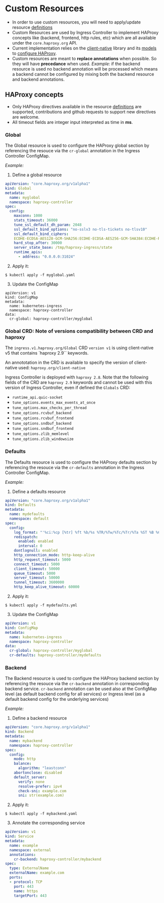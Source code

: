 # Custom Resources

- In order to use custom resources, you will need to apply/update resource [definitions](../crs/definition/)
- Custom Resources are used by Ingress Controller to implement HAProxy concepts like (backend, frontend, http rules, etc) which are all available under the `core.haproxy.org` API.
- Current implementation relies on the [client-native](https://github.com/haproxytech/client-native) library and its [models](https://github.com/haproxytech/client-native/tree/master/models) to [configure HAProxy](https://cbonte.github.io/haproxy-dconv/2.4/configuration.html#4.1).
- Custom resources are meant to **replace annotations** when possible. So they will have **precedance** when used.
  *Example:* if the backend resource is used no backend annotation will be processed which means a backend cannot be configured by mixing both the backend resource and backend annotations.

## HAProxy concepts
- Only HAProxy directives available in the resource [definitions](../crs/definition/) are supported, contributions and github requests to support new directives are welcome.
- All timeout fields are integer input interpreted as time in **ms**.

### Global
The Global resource is used to configure the HAProxy global section by referencing the resouce via the `cr-global` annotation in the Ingress Controller ConfigMap.

*Example:*

1. Define a global resource
```yaml
apiVersion: "core.haproxy.org/v1alpha1"
kind: Global
metadata:
  name: myglobal
  namespace: haproxy-controller
spec:
  config:
    maxconn: 1000
    stats_timeout: 36000
    tune_ssl_default_dh_param: 2048
    ssl_default_bind_options: "no-sslv3 no-tls-tickets no-tlsv10"
    ssl_default_bind_ciphers:
    ECDHE-ECDSA-AES128-GCM-SHA256:ECDHE-ECDSA-AES256-GCM-SHA384:ECDHE-RSA-AES128-GCM-SHA256:ECDHE-RSA-AES256-GCM-SHA384:DHE-RSA-AES128-GCM-SHA256:DHE-DSS-AES128-GCM-SHA256:kEDH+AESGCM:ECDHE-RSA-AES128-SHA256:ECDHE-ECDSA-AES128-SHA256:ECDHE-RSA-AES128-SHA:ECDHE-ECDSA-AES128-SHA:ECDHE-RSA-AES256-SHA384:ECDHE-ECDSA-AES256-SHA384:ECDHE-RSA-AES256-SHA:ECDHE-ECDSA-AES256-SHA:DHE-RSA-AES128-SHA256:DHE-RSA-AES128-SHA:DHE-DSS-AES128-SHA256:DHE-RSA-AES256-SHA256:DHE-DSS-AES256-SHA:DHE-RSA-AES256-SHA:AES256-GCM-SHA384:AES128-SHA256:AES256-SHA256:AES128-SHA:AES256-SHA:AES:CAMELLIA:!aNULL:!eNULL:!EXPORT:!DES:!RC4:!MD5:!PSK:!aECDH:!EDH-DSS-DES-CBC3-SHA:!EDH-RSA-DES-CBC3-SHA:!KRB5-DES-CBC3-SHA:!3DES
    hard_stop_after: 30000
    server_state_base: /tmp/haproxy-ingress/state
    runtime_apis:
      - address: "0.0.0.0:31024"
```

2. Apply it:
```
$ kubectl apply -f myglobal.yaml
```

3. Update the ConfigMap
```
apiVersion: v1
kind: ConfigMap
metadata:
  name: kubernetes-ingress
  namespace: haproxy-controller
data:
  cr-global: haproxy-controller/myglobal
```

### Global CRD: Note of versions compatibility between CRD and haproxy

The `ingress.v1.haproxy.org/Global` CRD `version v1`  is using client-native v5 that contains `haproxy 2.9`` keywords.

An annototation in the CRD is available to specify the version of client-native used: `haproxy.org/client-native`

Ingress Controller is deployed with `haproxy 2.8`.
Note that the following fields of the CRD are `haproxy 2.9` keywords and cannot be used with this version of Ingress Controller, even if defined the `Globals` CRD:
- `runtime_api.quic-socket`
- `tune_options.events_max_events_at_once`
- `tune_options.max_checks_per_thread`
- `tune_options.rcvbuf_backend`
- `tune_options.rcvbuf_frontend`
- `tune_options.sndbuf_backend`
- `tune_options.sndbuf_frontend`
- `tune_options.zlib_memlevel`
- `tune_options.zlib_windowsize`


### Defaults
The Defaults resource is used to configure the HAProxy defaults section by referencing the resouce via the `cr-defaults` annotation in the Ingress Controller ConfigMap.

*Example:*

1. Define a defaults resource
```yaml
apiVersion: "core.haproxy.org/v1alpha1"
kind: Defaults
metadata:
  name: mydefaults
  namespace: default
spec:
  config:
    log_format: "'%ci:%cp [%tr] %ft %b/%s %TR/%Tw/%Tc/%Tr/%Ta %ST %B %CC %CS %tsc %ac/%fc/%bc/%sc/%rc %sq/%bq %hr %hs \"%HM %[var(txn.base)] %HV\"'"
    redispatch:
      enabled: enabled
      interval: 0
    dontlognull: enabled
    http_connection_mode: http-keep-alive
    http_request_timeout: 5000
    connect_timeout: 5000
    client_timeout: 50000
    queue_timeout: 5000
    server_timeout: 50000
    tunnel_timeout: 3600000
    http_keep_alive_timeout: 60000
```

2. Apply it:
```
$ kubectl apply -f mydefaults.yml
```

3. Update the ConfigMap
```yaml
apiVersion: v1
kind: ConfigMap
metadata:
  name: kubernetes-ingress
  namespace: haproxy-controller
data:
  cr-global: haproxy-controller/myglobal
  cr-defaults: haproxy-controller/mydefaults
```


### Backend
The Backend resource is used to configure the HAProxy backend section by referencing the resouce via the `cr-backend` annotation in corresponding backend service.
`cr-backend` annotation can be used also at the ConfigMap level (as default backend config for all services) or Ingress level (as a default backend config for the underlying services)

*Example:*

1. Define a backend resource
```yaml
apiVersion: "core.haproxy.org/v1alpha1"
kind: Backend
metadata:
  name: mybackend
  namespace: haproxy-controller
spec:
  config:
    mode: http
    balance:
      algorithm: "leastconn"
    abortonclose: disabled
    default_server:
      verify: none
      resolve-prefer: ipv4
      check-sni: example.com
      sni: str(example.com)
```

2. Apply it:
```
$ kubectl apply -f mybackend.yaml
```

3. Annotate the corresponding service
```yaml
apiVersion: v1
kind: Service
metadata:
  name: example
  namespace: external
  annotations:
    cr-backend: haproxy-controller/mybackend
spec:
  type: ExternalName
  externalName: example.com
  ports:
  - protocol: TCP
    port: 443
    name: https
    targetPort: 443
```
